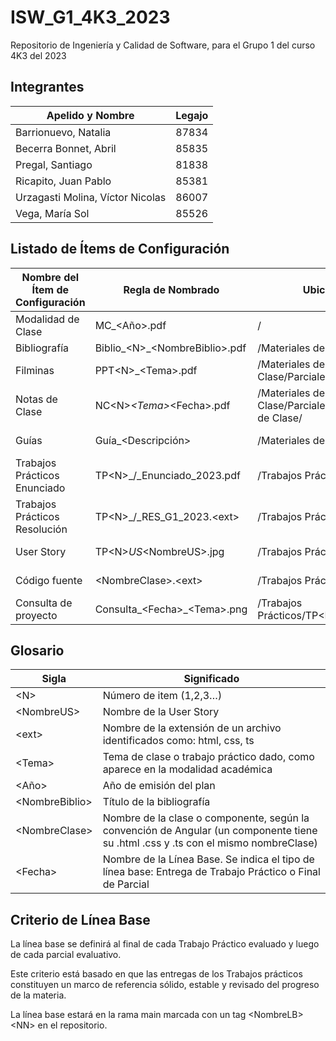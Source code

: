 # ISW_G1_4K3_2023
Repositorio de Ingeniería y Calidad de Software, para el Grupo 1 del curso 4K3 del 2023

## Integrantes

| Apelido y Nombre | Legajo |
|--|--|
| Barrionuevo, Natalia | 87834 |
| Becerra Bonnet, Abril | 85835 |
| Pregal, Santiago | 81838 |
| Ricapito, Juan Pablo | 85381 |
| Urzagasti Molina, Víctor Nicolas | 86007 |
| Vega, María Sol | 85526 |

## Listado de Ítems de Configuración

| Nombre del Ítem de Configuración | Regla de Nombrado       | Ubicación Física | Tipo de Ítem  |
|----------------------------------|-------------------------|------------------|---------------|
| Modalidad de Clase | MC_\<Año>.pdf | / | Conceptual
| Bibliografía                     | Biblio_\<N>_\<NombreBiblio>.pdf    | /Materiales de Clase/Bibliografia | Conceptual | 
| Filminas          | PPT\<N>_\<Tema>.pdf            | /Materiales de Clase/Parciales/Parcial\<N>/Filminas        | Conceptual    |
| Notas de Clase | NC\<N>_\<Tema>_\<Fecha>.pdf | /Materiales de Clase/Parciales/Parcial\<N>/Notas de Clase/ | Conceptual
| Guías | Guía_\<Descripción> | /Materiales de Clase/Guias/ | De Aplicación
| Trabajos Prácticos Enunciado |  TP\<N>_/<Tema>_Enunciado_2023.pdf | /Trabajos Prácticos/TP\<N>/ | De Aplicación |
| Trabajos Prácticos Resolución |  TP\<N>_/<Tema>_RES_G1_2023.\<ext> | /Trabajos Prácticos/TP\<N>/ | De Aplicación |
| User Story                       | TP\<N>_US_\<NombreUS>.jpg     | /Trabajos Prácticos/TP\<N>/ | De Aplicación |
| Código fuente                    | \<NombreClase>.\<ext> | /Trabajos Prácticos/TP\<N>/    | De Aplicación |
|Consulta de proyecto             | Consulta_\<Fecha>_\<Tema>.png | /Trabajos Prácticos/TP\<N>/Consultas | De Aplicacion|

## Glosario

| Sigla | Significado |
|--|--|
| \<N> | Número de item (1,2,3…) |
|\<NombreUS> | Nombre de la User Story |
| \<ext> | Nombre de la extensión de un archivo identificados como: html, css, ts |
| \<Tema> | Tema de clase o trabajo práctico dado, como aparece en la modalidad académica | 
| \<Año> | Año de emisión del plan |
| \<NombreBiblio>  | Título de la bibliografía |
| \<NombreClase> | Nombre de la clase o componente, según la convención de Angular (un componente tiene su .html .css y .ts con el mismo nombreClase) |
| \<Fecha> | Nombre de la Línea Base. Se indica el tipo de línea base: Entrega de Trabajo Práctico o Final de Parcial |

## Criterio de Línea Base
La línea base se definirá al final de cada Trabajo Práctico evaluado y luego de cada parcial evaluativo.

Este criterio está basado en que las entregas de los Trabajos prácticos constituyen un marco de referencia sólido, estable y revisado del progreso de la materia.

La línea base estará en la rama main marcada con un tag \<NombreLB>\<NN> en el repositorio.

